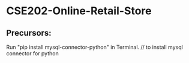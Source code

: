 # CSE202-Online-Retail-Store
## Precursors:
Run "pip install mysql-connector-python" in Terminal.     // to install mysql connector for python
